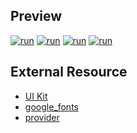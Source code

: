 <a id="app"></a>
## Preview
[![run](https://i.ibb.co/whpFGg5/form-1.jpg)](#app)
[![run](https://i.ibb.co/8Kc9RSS/form-upd-1.jpg)](#app)
[![run](https://i.ibb.co/my5m2fg/form-3.jpg)](#app)
[![run](https://i.ibb.co/FhfQkMk/form-upd-2.jpg)](#app)

## External Resource
- [UI Kit](https://mir-s3-cdn-cf.behance.net/project_modules/2800_opt_1/a0690a86011377.5d9df2afceda1.png)
- [google_fonts](https://pub.dev/packages/google_fonts)
- [provider](https://pub.dev/packages/provider)